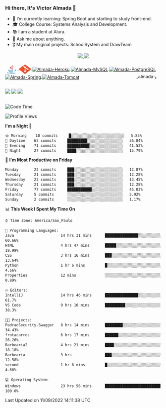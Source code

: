 ### Hi there, It's Victor Almada 👋


- 🌱 I’m currently learning: Spring Boot and starting to study front-end.
- 🎓 College Course: Systems Analysis and Development.
- 📚  I am a student at Alura.
- 💬 Ask me about anything.
- 🎖 My main original projects: SchoolSystem and DrawTeam


<div align="center">
  <a href="https://github.com/Almadavic">
  <img height="180em" src="https://github-readme-stats.vercel.app/api?username=Almadavic&show_icons=true&theme=dracula&include_all_commits=true&count_private=true"/>
  <img height="180em" src="https://github-readme-stats.vercel.app/api/top-langs/?username=Almadavic&layout=compact&langs_count=7&theme=dracula"/>
</div>
<div style="display: inline_block"><br>
  <img align="center" alt="Almada-Java" height="30" width="40" src="https://raw.githubusercontent.com/devicons/devicon/master/icons/java/java-original.svg">
  <img align="center" alt="Almada-Git" height="30" width="40" src="https://raw.githubusercontent.com/devicons/devicon/master/icons/git/git-original.svg">
  <img align="center" alt="Almada-Heroku" height="30" width="40" src="https://cdn.jsdelivr.net/gh/devicons/devicon/icons/heroku/heroku-plain-wordmark.svg" />             
  <img align="center" alt="Almada-MySQL" height="30" width="40" src="https://cdn.jsdelivr.net/gh/devicons/devicon/icons/mysql/mysql-original-wordmark.svg" />
  <img align="center" alt="Almada-PostgreSQL" height="30" width="40" src="https://cdn.jsdelivr.net/gh/devicons/devicon/icons/postgresql/postgresql-plain-wordmark.svg" />
  <img align="center" alt="Almada-Spring" height="30" width="40" src="https://cdn.jsdelivr.net/gh/devicons/devicon/icons/spring/spring-original-wordmark.svg" />
  <img align="center" alt="Almada-Tomcat" height="30" width="40" src="https://cdn.jsdelivr.net/gh/devicons/devicon/icons/tomcat/tomcat-original-wordmark.svg" />
  <img align="right" alt="Almada-pic" height="150" style="border-radius:50px;" src="https://user-images.githubusercontent.com/85299065/185514627-94fcf387-edc6-4c24-88f1-b4873ccd49e9.png">
</div>
  
  ##
 
<div> 
  <a href="https://www.youtube.com/channel/UCUrcUNA90M_ZqLEcQxd3UNA" target="_blank"><img src="https://img.shields.io/badge/YouTube-FF0000?style=for-the-badge&logo=youtube&logoColor=white" target="_blank"></a>
 <a href = "mailto:almadavic@live.com"><img src="https://img.shields.io/badge/-Gmail-%23333?style=for-the-badge&logo=gmail&logoColor=white" target="_blank"></a>
  <a href="https://www.linkedin.com/in/victoralmada/" target="_blank"><img src="https://img.shields.io/badge/-LinkedIn-%230077B5?style=for-the-badge&logo=linkedin&logoColor=white" target="_blank"></a> 
</div>

##

<!--START_SECTION:waka-->
![Code Time](http://img.shields.io/badge/Code%20Time-69%20hrs%2010%20mins-blue)

![Profile Views](http://img.shields.io/badge/Profile%20Views-30-blue)

**I'm a Night 🦉** 

```text
🌞 Morning    10 commits     █░░░░░░░░░░░░░░░░░░░░░░░░   5.85% 
🌆 Daytime    63 commits     █████████░░░░░░░░░░░░░░░░   36.84% 
🌃 Evening    71 commits     ██████████░░░░░░░░░░░░░░░   41.52% 
🌙 Night      27 commits     ████░░░░░░░░░░░░░░░░░░░░░   15.79%

```
📅 **I'm Most Productive on Friday** 

```text
Monday       22 commits     ███░░░░░░░░░░░░░░░░░░░░░░   12.87% 
Tuesday      21 commits     ███░░░░░░░░░░░░░░░░░░░░░░   12.28% 
Wednesday    23 commits     ███░░░░░░░░░░░░░░░░░░░░░░   13.45% 
Thursday     21 commits     ███░░░░░░░░░░░░░░░░░░░░░░   12.28% 
Friday       77 commits     ███████████░░░░░░░░░░░░░░   45.03% 
Saturday     5 commits      ░░░░░░░░░░░░░░░░░░░░░░░░░   2.92% 
Sunday       2 commits      ░░░░░░░░░░░░░░░░░░░░░░░░░   1.17%

```


📊 **This Week I Spent My Time On** 

```text
⌚︎ Time Zone: America/Sao_Paulo

💬 Programming Languages: 
Java                     14 hrs 31 mins      ███████████████░░░░░░░░░░   60.66% 
HTML                     4 hrs 47 mins       █████░░░░░░░░░░░░░░░░░░░░   19.99% 
CSS                      3 hrs 16 mins       ███░░░░░░░░░░░░░░░░░░░░░░   13.64% 
Python                   1 hr 6 mins         █░░░░░░░░░░░░░░░░░░░░░░░░   4.66% 
Properties               12 mins             ░░░░░░░░░░░░░░░░░░░░░░░░░   0.89%

🔥 Editors: 
IntelliJ                 14 hrs 46 mins      ███████████████░░░░░░░░░░   61.7% 
VS Code                  9 hrs 10 mins       █████████░░░░░░░░░░░░░░░░   38.3%

🐱‍💻 Projects: 
PadraoSecurity-Swagger   8 hrs 14 mins       ████████░░░░░░░░░░░░░░░░░   34.43% 
frotacarros              6 hrs 17 mins       ██████░░░░░░░░░░░░░░░░░░░   26.26% 
Barbearia2               4 hrs 21 mins       ████░░░░░░░░░░░░░░░░░░░░░   18.18% 
Barbearia                3 hrs               ███░░░░░░░░░░░░░░░░░░░░░░   12.58% 
second                   1 hr 6 mins         █░░░░░░░░░░░░░░░░░░░░░░░░   4.66%

💻 Operating System: 
Windows                  23 hrs 56 mins      █████████████████████████   100.0%

```


 Last Updated on 11/09/2022 14:11:38 UTC
<!--END_SECTION:waka-->
